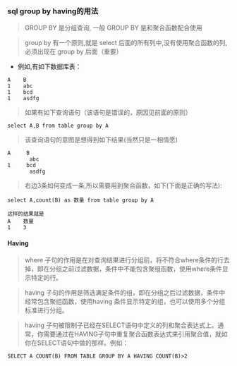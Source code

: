 ### sql  group by  having的用法

> GROUP BY 是分组查询, 一般 GROUP BY 是和聚合函数配合使用

> group by 有一个原则,就是 select 后面的所有列中,没有使用聚合函数的列,必须出现在 group by 后面（重要）


- 例如,有如下数据库表：

```
A    B 
1    abc 
1    bcd 
1    asdfg
```

> 如果有如下查询语句（该语句是错误的，原因见前面的原则）

```
select A,B from table group by A  
```

> 该查询语句的意图是想得到如下结果(当然只是一相情愿) 

```
A     B 
       abc 
1     bcd 
       asdfg      
```

> 右边3条如何变成一条,所以需要用到聚合函数，如下(下面是正确的写法):

```
select A,count(B) as 数量 from table group by A 
```
```
这样的结果就是 
A    数量 
1    3  
```

#### Having

> where 子句的作用是在对查询结果进行分组前，将不符合where条件的行去掉，即在分组之前过滤数据，条件中不能包含聚组函数，使用where条件显示特定的行。

> having 子句的作用是筛选满足条件的组，即在分组之后过滤数据，条件中经常包含聚组函数，使用having 条件显示特定的组，也可以使用多个分组标准进行分组。

> having 子句被限制子已经在SELECT语句中定义的列和聚合表达式上。通常，你需要通过在HAVING子句中重复聚合函数表达式来引用聚合值，就如你在SELECT语句中做的那样。例如：

```
SELECT A COUNT(B) FROM TABLE GROUP BY A HAVING COUNT(B)>2
```
